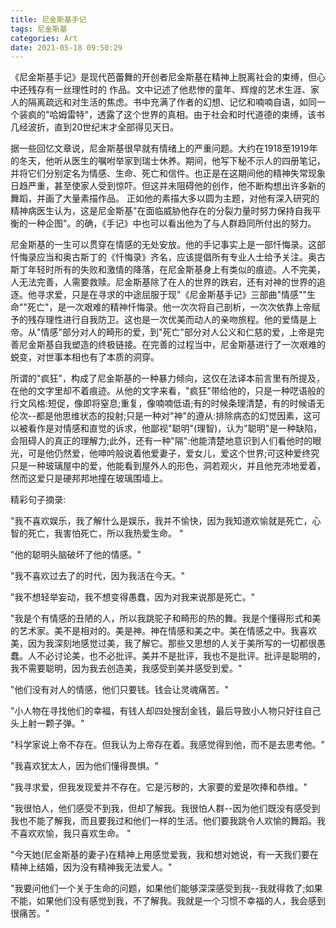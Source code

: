 ```yaml
---
title: 尼金斯基手记
tags: 尼金斯基
categories: Art
date: 2021-05-18 09:50:29
---
```


《尼金斯基手记》是现代芭蕾舞的开创者尼金斯基在精神上脱离社会的束缚，但心中还残存有一丝理性时的 作品。文中记述了他悲惨的童年、辉煌的艺术生涯、家人的隔离疏远和对生活的焦虑。书中充满了作者的幻想、记忆和喃喃自语，如同一个装疯的"哈姆雷特"，透露了这个世界的真相。由于社会和时代道德的束缚，该书几经波折，直到20世纪末才全部得见天日。

<!--more-->

据一些回忆文章说，尼金斯基很早就有情绪上的严重问题。大约在1918至1919年的冬天，他听从医生的嘱咐举家到瑞士休养。期间，他写下秘不示人的四册笔记，并将它们分别定名为情感、生命、死亡和信件。也正是在这期间他的精神失常现象日趋严重，甚至使家人受到惊吓。但这并未阻碍他的创作，他不断构想出许多新的舞蹈，并画了大量素描作品。 正如他的素描大多以圆为主题，对他有深入研究的精神病医生认为，这是尼金斯基"在面临威胁他存在的分裂力量时努力保持自我平衡的一种企图"。的确，《手记》中也可以看出他为了与人群趋同所付出的努力。

尼金斯基的一生可以贯穿在情感的无处安放。他的手记事实上是一部忏悔录。这部忏悔录应当和奥古斯丁的《忏悔录》齐名，应该提倡所有专业人士给予关注。奥古斯丁年轻时所有的失败和激情的降落，在尼金斯基身上有类似的痕迹。人不完美，人无法完善，人需要救赎。尼金斯基除了在人的世界的跌宕，还有对神的世界的追逐。他寻求爱，只是在寻求的中途屈服于现"《尼金斯基手记》三部曲"情感""生命""死亡"，是一次艰难的精神忏悔录。他一次次将自己剖析，一次次依靠上帝赋予的残存理性进行自我防卫。这也是一次优美而动人的亲吻旅程。他的爱情是上帝。从"情感"部分对人的畸形的爱，到"死亡"部分对人公义和仁慈的爱，上帝是完善尼金斯基自我塑造的终极链接。在完善的过程当中，尼金斯基进行了一次艰难的蜕变，对世事本相也有了本质的洞穿。

所谓的"疯狂"，构成了尼金斯基的一种暴力倾向，这仅在法译本前言里有所提及，在他的文字里却不着痕迹。从他的文字来看，"疯狂"带给他的，只是一种呓语般的行文风格:短促，像即将窒息;重复，像喃喃低语;有的时候条理清楚，有的时候语无伦次--都是他思维状态的投射;只是一种对"神"的遵从:排除病态的幻觉因素，这可以被看作是对情感和直觉的诉求，他鄙视"聪明"(理智)，认为"聪明"是一种缺陷，会阻碍人的真正的理解力;此外，还有一种"隔":他能清楚地意识到人们看他时的眼光，可是他仍然爱，他呻吟般说着他爱妻子，爱女儿，爱这个世界;可这种爱终究只是一种玻璃屋中的爱，他能看到屋外人的形色，洞若观火，并且他充沛地爱着，然而这爱只是硬邦邦地撞在玻璃围墙上。

精彩句子摘录:

"我不喜欢娱乐，我了解什么是娱乐，我并不愉快，因为我知道欢愉就是死亡，心智的死亡，我害怕死亡，所以我热爱生命。 "

"他的聪明头脑破坏了他的情感。"

"我不喜欢过去了的时代，因为我活在今天。"

"我不想轻举妄动，我不想变得愚蠢，因为对我来说那是死亡。"

"我是个有情感的丑陋的人，所以我跳驼子和畸形的热的舞。我是个懂得形式和美的艺术家。美不是相对的。美是神。神在情感和美之中。美在情感之中。我喜欢美，因为我深刻地感觉过美，我了解它。那些又思想的人关于美所写的一切都很愚蠢。人不必讨论美，也不必批评。美并不是批评，我也不是批评。批评是聪明的，我不需要聪明，因为我去创造美，我感受到美并感受到爱。"

"他们没有对人的情感，他们只要钱。钱会让灵魂痛苦。"

"小人物在寻找他们的幸福，有钱人却四处搜刮金钱，最后导致小人物只好往自己头上射一颗子弹。"

"科学家说上帝不存在。但我认为上帝存在着。我感觉得到他，而不是去思考他。"

"我喜欢犹太人，因为他们懂得畏惧。"

"我寻求爱，但我发现爱并不存在。它是污秽的，大家要的爱是吹捧和恭维。"

"我很怕人，他们感受不到我，但却了解我。我很怕人群--因为他们既没有感受到我也不能了解我，而且要我过和他们一样的生活。他们要我跳令人欢愉的舞蹈。我不喜欢欢愉，我只喜欢生命。 "

"今天她(尼金斯基的妻子)在精神上用感觉爱我，我和想对她说，有一天我们要在精神上结婚，因为没有精神我无法爱人。"

"我要问他们一个关于生命的问题，如果他们能够深深感受到我--我就得救了;如果不能，如果他们没有感觉到我，不了解我。我就是一个习惯不幸福的人，我会感到很痛苦。"
